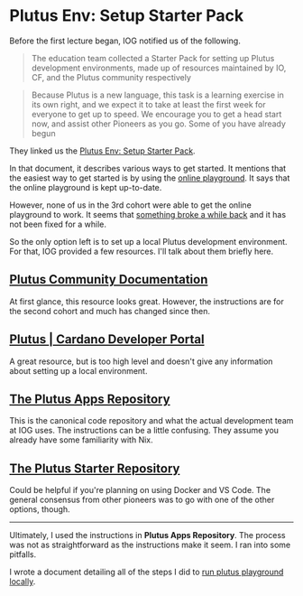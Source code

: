 # Plutus Env: Setup Starter Pack

Before the first lecture began, IOG notified us of the following.

> The education team collected a Starter Pack for setting up Plutus development
> environments, made up of resources maintained by IO, CF, and the Plutus
> community respectively

> Because Plutus is a new language, this task is a learning exercise in its own
> right, and we expect it to take at least the first week for everyone to get up
> to speed. We encourage you to get a head start now, and assist other Pioneers
> as you go. Some of you have already begun

They linked us the [Plutus Env: Setup Starter
Pack](https://docs.google.com/document/d/13112LHG9vVvNUs40oZSqZ-DF6_yFiT_SJZ2NaEmjMM4/edit?usp=sharing).

In that document, it describes various ways to get started. It mentions that the
easiest way to get started is by using the [online
playground](https://playground.plutus.iohkdev.io/). It says that the online
playground is kept up-to-date.

However, none of us in the 3rd cohort were able to get the online playground to
work. It seems that [something broke a while
back](https://github.com/input-output-hk/plutus-apps/issues/195) and it has not
been fixed for a while.

So the only option left is to set up a local Plutus development environment. For
that, IOG provided a few resources. I'll talk about them briefly here.

## [Plutus Community Documentation](https://docs.plutus-community.com/)

At first glance, this resource looks great. However, the instructions are for
the second cohort and much has changed since then.

## [Plutus | Cardano Developer Portal](https://developers.cardano.org/docs/smart-contracts/plutus/)

A great resource, but is too high level and doesn't give any information about
setting up a local environment.

## [The Plutus Apps Repository](https://github.com/input-output-hk/plutus-apps)

This is the canonical code repository and what the actual development team at
IOG uses. The instructions can be a little confusing. They assume you already
have some familiarity with Nix.

## [The Plutus Starter Repository](https://github.com/input-output-hk/plutus-starter)

Could be helpful if you're planning on using Docker and VS Code. The general
consensus from other pioneers was to go with one of the other options, though.

---

Ultimately, I used the instructions in **Plutus Apps Repository**. The process
was not as straightforward as the instructions make it seem. I ran into some
pitfalls.

I wrote a document detailing all of the steps I did to [run plutus playground
locally](../run-plutus-playground-locally.md).
